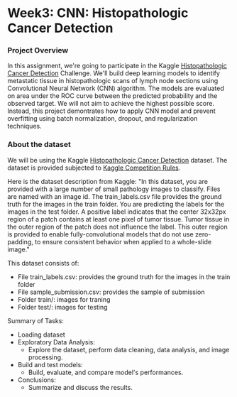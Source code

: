 # Week3: CNN: Histopathologic Cancer Detection

### Project Overview

In this assignment, we're going to participate in the Kaggle [Histopathologic Cancer Detection](https://www.kaggle.com/c/histopathologic-cancer-detection) Challenge. We'll build deep learning models to identify metastatic tissue in histopathologic scans of lymph node sections using Convolutional Neural Network (CNN) algorithm. The models are evaluated on area under the ROC curve between the predicted probability and the observed target. We will not aim to achieve the highest possible score. Instead, this project demontrates how to apply CNN model and prevent overfitting using batch normalization, dropout, and regularization techniques.

### About the dataset

We will be using the Kaggle [Histopathologic Cancer Detection](https://www.kaggle.com/c/histopathologic-cancer-detection) dataset. The dataset is provided subjected to [Kaggle Competition Rules](https://www.kaggle.com/competitions/histopathologic-cancer-detection/rules#7-competition-data).

Here is the dataset description from Kaggle: "In this dataset, you are provided with a large number of small pathology images to classify. Files are named with an image id. The train_labels.csv file provides the ground truth for the images in the train folder. You are predicting the labels for the images in the test folder. A positive label indicates that the center 32x32px region of a patch contains at least one pixel of tumor tissue. Tumor tissue in the outer region of the patch does not influence the label. This outer region is provided to enable fully-convolutional models that do not use zero-padding, to ensure consistent behavior when applied to a whole-slide image."

This dataset consists of:

- File train_labels.csv: provides the ground truth for the images in the train folder
- File sample_submission.csv: provides the sample of submission
- Folder train/: images for traning
- Folder test/:  images for testing

Summary of Tasks:
- Loading dataset
- Exploratory Data Analysis: 
    - Explore the dataset, perform data cleaning, data analysis, and image processing.
- Build and test models: 
    - Build, evaluate, and compare model's performances. 
- Conclusions: 
    - Summarize and discuss the results.

